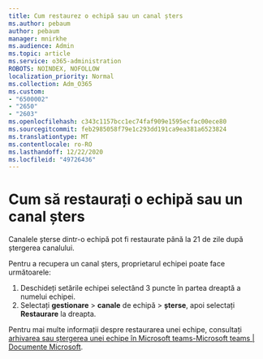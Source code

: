 ```yaml
---
title: Cum restaurez o echipă sau un canal șters
ms.author: pebaum
author: pebaum
manager: mnirkhe
ms.audience: Admin
ms.topic: article
ms.service: o365-administration
ROBOTS: NOINDEX, NOFOLLOW
localization_priority: Normal
ms.collection: Adm_O365
ms.custom:
- "6500002"
- "2650"
- "2603"
ms.openlocfilehash: c343c1157bcc1ec74faf909e1595ecfac00ece80
ms.sourcegitcommit: feb2985058f79e1c293dd191ca9ea381a6523824
ms.translationtype: MT
ms.contentlocale: ro-RO
ms.lasthandoff: 12/22/2020
ms.locfileid: "49726436"
---
```

# <a name="how-to-restore-a-deleted-team-or-channel"></a>Cum să restaurați o echipă sau un canal șters

Canalele șterse dintr-o echipă pot fi restaurate până la 21 de zile după ștergerea canalului.

Pentru a recupera un canal șters, proprietarul echipei poate face următoarele:

1. Deschideți setările echipei selectând 3 puncte în partea dreaptă a numelui echipei.
2. Selectați **gestionare**  >  **canale** de echipă  >  **șterse**, apoi selectați **Restaurare** la dreapta.

Pentru mai multe informații despre restaurarea unei echipe, consultați [arhivarea sau ștergerea unei echipe în Microsoft teams-Microsoft teams | Documente Microsoft](https://docs.microsoft.com/microsoftteams/archive-or-delete-a-team#restore-a-deleted-team).
